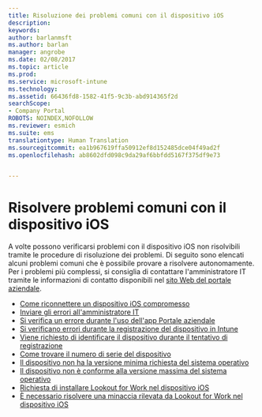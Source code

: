```yaml
---
title: Risoluzione dei problemi comuni con il dispositivo iOS
description: 
keywords: 
author: barlanmsft
ms.author: barlan
manager: angrobe
ms.date: 02/08/2017
ms.topic: article
ms.prod: 
ms.service: microsoft-intune
ms.technology: 
ms.assetid: 66436fd8-1582-41f5-9c3b-abd914365f2d
searchScope:
- Company Portal
ROBOTS: NOINDEX,NOFOLLOW
ms.reviewer: esmich
ms.suite: ems
translationtype: Human Translation
ms.sourcegitcommit: ea1b967619ffa50912ef8d152485dce04f49ad2f
ms.openlocfilehash: ab8602dfd098c9da29af6bbfdd5167f375df9e73


---
```


# <a name="fix-common-issues-with-your-ios-device"></a>Risolvere problemi comuni con il dispositivo iOS

A volte possono verificarsi problemi con il dispositivo iOS non risolvibili tramite le procedure di risoluzione dei problemi. Di seguito sono elencati alcuni problemi comuni che è possibile provare a risolvere autonomamente. Per i problemi più complessi, si consiglia di contattare l'amministratore IT tramite le informazioni di contatto disponibili nel [sito Web del portale aziendale](http://portal.manage.microsoft.com).

- [Come riconnettere un dispositivo iOS compromesso](how-to-reconnect-a-compromised-ios-device.md)
- [Inviare gli errori all'amministratore IT](send-errors-to-your-it-admin-ios.md)
- [Si verifica un errore durante l'uso dell'app Portale aziendale](you-get-an-error-while-using-the-company-portal-app-ios.md)
- [Si verificano errori durante la registrazione del dispositivo in Intune](you-see-errors-while-trying-to-enroll-your-device-in-intune-ios.md)
- [Viene richiesto di identificare il dispositivo durante il tentativo di registrazione](you-are-asked-to-identify-your-device-when-trying-to-enroll-ios.md)
- [Come trovare il numero di serie del dispositivo](how-do-i-find-the-serial-number-on-my-device-ios.md)
- [Il dispositivo non ha la versione minima richiesta del sistema operativo](you-need-to-update-your-ios-device.md)
- [Il dispositivo non è conforme alla versione massima del sistema operativo](you-need-to-update-your-ios-device.md)
- [Richiesta di installare Lookout for Work nel dispositivo iOS](you-are-prompted-to-install-lookout-for-work-ios.md)
- [È necessario risolvere una minaccia rilevata da Lookout for Work nel dispositivo iOS](you-need-to-resolve-a-threat-found-by-lookout-for-work-ios.md)



<!--HONumber=Feb17_HO2-->


